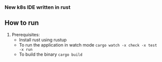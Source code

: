 ### New k8s IDE written in rust

## How to run
1. Prerequisites:
   - Install rust using rustup
   - To run the application in watch mode `cargo watch -x check -x test -x run`
   - To build the binary `cargo build`
